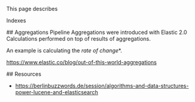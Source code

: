 This page describes 

Indexes

<a id="Aggregations">
## Aggregations</a>
Pipeline Aggregations were introduced with Elastic 2.0
Calculations performed on top of results of aggregations.

An example is calculating the *rate of change**.

https://www.elastic.co/blog/out-of-this-world-aggregations

<a id="Resources">
## Resources</a>

  * https://berlinbuzzwords.de/session/algorithms-and-data-structures-power-lucene-and-elasticsearch
